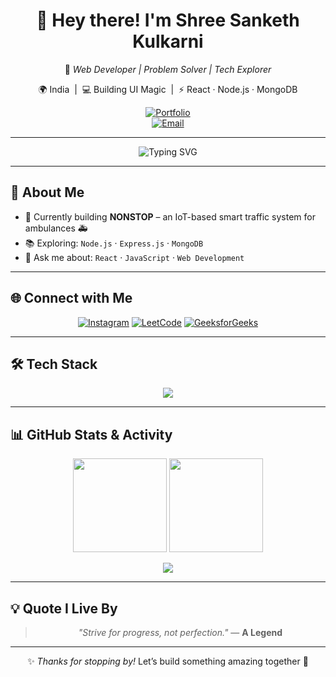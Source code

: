 <div align="center">

# 👋 Hey there! I'm **Shree Sanketh Kulkarni**  

🎯 *Web Developer | Problem Solver | Tech Explorer*  

🌍 India &nbsp;|&nbsp; 💻 Building UI Magic &nbsp;|&nbsp; ⚡ React · Node.js · MongoDB  

[![Portfolio](https://img.shields.io/badge/🌐_Portfolio-000?style=for-the-badge&logo=react&logoColor=61DAFB)](https://sankethkulkarni.netlify.app)  
[![Email](https://img.shields.io/badge/📩_Email-Me-red?style=for-the-badge)](mailto:shreesankethk@gmail.com)

---

![Typing SVG](https://readme-typing-svg.herokuapp.com?color=ECEEDF&center=true&vCenter=true&lines=Full+Stack+Web+Developer;IoT+Enthusiast;Problem+Solver;Always+Learning+New+Things)

</div>

---

## 🚀 About Me  

- 🧠 Currently building **NONSTOP** – an IoT-based smart traffic system for ambulances 🚑  
- 📚 Exploring: `Node.js` · `Express.js` · `MongoDB`  
- 💬 Ask me about: `React` · `JavaScript` · `Web Development`  

---

## 🌐 Connect with Me  

<p align="center">
  <a href="https://instagram.com/sanketh_sk_" target="_blank"><img alt="Instagram" src="https://img.shields.io/badge/-Instagram-E4405F?style=for-the-badge&logo=instagram&logoColor=white"/></a>
  <a href="https://www.leetcode.com/shreesanket" target="_blank"><img alt="LeetCode" src="https://img.shields.io/badge/-LeetCode-FFA116?style=for-the-badge&logo=leetcode&logoColor=white"/></a>
  <a href="https://auth.geeksforgeeks.org/user/shreesanket" target="_blank"><img alt="GeeksforGeeks" src="https://img.shields.io/badge/-GeeksforGeeks-0F9D58?style=for-the-badge&logo=geeksforgeeks&logoColor=white"/></a>
</p>

---

## 🛠 Tech Stack  

<p align="center">
  <img src="https://skillicons.dev/icons?i=react,js,html,css,nodejs,express,mongodb,bootstrap,java,python,c,git,linux,mysql,firebase,figma" />
</p>

---

## 📊 GitHub Stats & Activity  

<p align="center">
  <img src="https://github-readme-stats.vercel.app/api?username=shreesanket&show_icons=true&theme=tokyonight" height="150"/>
  <img src="https://github-readme-streak-stats.herokuapp.com/?user=shreesanket&theme=tokyonight" height="150"/>
</p>

<p align="center">
  <img src="https://github-readme-activity-graph.vercel.app/graph?username=shreesanket&bg_color=1a1b27&color=36BCF7&line=00E676&point=FFFFFF&area=true&hide_border=true" />
</p>

---

## 💡 Quote I Live By  

<div align="center">

> *"Strive for progress, not perfection."* — **A Legend**

</div>

---

<div align="center">

✨ *Thanks for stopping by!* Let’s build something amazing together 🚀  

</div>
